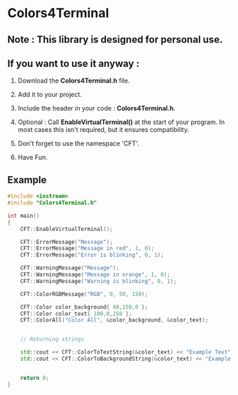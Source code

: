 # Colors4Terminal


## Note : This library is designed for personal use.

## If you want to use it anyway :

1. Download the **Colors4Terminal.h** file.	

2. Add it to your project.

3. Include the header in your code : **Colors4Terminal.h**.

4. Optional : Call **EnableVirtualTerminal()** at the start of your program.
	In most cases this isn't required, but it ensures compatibility.

5. Don't forget to use the namespace 'CFT'.

6. Have Fun.


## Example

```cpp
#include <iostream>
#include "Colors4Terminal.h"

int main()
{
	CFT::EnableVirtualTerminal();

	CFT::ErrorMessage("Message");
	CFT::ErrorMessage("Message in red", 1, 0);
	CFT::ErrorMessage("Error is blinking", 0, 1);

	CFT::WarningMessage("Message");
	CFT::WarningMessage("Message in orange", 1, 0);
	CFT::WarningMessage("Warning is blinking", 0, 1);

	CFT::ColorRGBMessage("RGB", 0, 50, 150);

	CFT::Color color_background{ 40,150,0 };
	CFT::Color color_text{ 100,0,250 };
	CFT::ColorAll("Color All", &color_background, &color_text);


	// Returning strings

	std::cout << CFT::ColorToTextString(&color_text) << "Example Text" << CFT::Default_Color_Code << std::endl;
	std::cout << CFT::ColorToBackgroundString(&color_text) << "Example Background" << CFT::Default_Color_Code << std::endl;


	return 0;
}
``` 